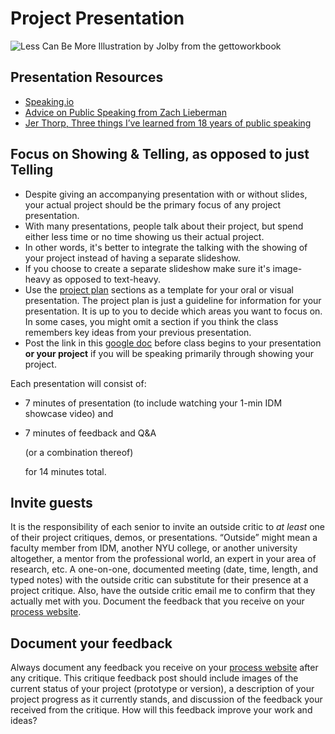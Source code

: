 # Project Presentation

![Less Can Be More Illustration by Jolby from the gettoworkbook](<../.gitbook/assets/GETTOWORKBOOK\_less can be more.jpg>)

## Presentation Resources

* [Speaking.io](http://speaking.io)
* [Advice on Public Speaking from Zach Lieberman](https://medium.com/@zachlieberman/advice-on-public-talks-a984876388c2)
* [Jer Thorp, Three things I’ve learned from 18 years of public speaking](https://medium.com/@blprnt/the-three-things-i-learned-from-eighteen-years-of-public-speaking-875f01178902)&#x20;

## Focus on Showing & Telling, as opposed to just Telling

* Despite giving an accompanying presentation with or without slides, your actual project should be the primary focus of any project presentation.
* With many presentations, people talk about their project, but spend either less time or no time showing us their actual project.&#x20;
* In other words, it's better to integrate the talking with the showing of your project instead of having a separate slideshow.&#x20;
* If you choose to create a separate slideshow make sure it's image-heavy as opposed to text-heavy.&#x20;
* Use the [project plan](../project\_plan/) sections as a template for your oral or visual presentation. The project plan is just a guideline for information for your presentation. It is up to you to decide which areas you want to focus on. In some cases, you might omit a section if you think the class remembers key ideas from your previous presentation.
* Post the link in this [google doc](https://docs.google.com/document/d/1EfXgca1QsOS6xNGzMvSjeAmHDSRgqK2bK1CTrJRPoNU/edit) before class begins to your presentation **or your project** if you will be speaking primarily through showing your project.

Each presentation will consist of:

* 7 minutes of presentation (to include watching your 1-min IDM showcase video) and&#x20;
*   7 minutes of feedback and Q\&A

    (or a combination thereof)

    for 14 minutes total.

## Invite guests

It is the responsibility of each senior to invite an outside critic to _at least_ one of their project critiques, demos, or presentations. “Outside” might mean a faculty member from IDM, another NYU college, or another university altogether, a mentor from the professional world, an expert in your area of research, etc. A one-on-one, documented meeting (date, time, length, and typed notes) with the outside critic can substitute for their presence at a project critique. Also, have the outside critic email me to confirm that they actually met with you. Document the feedback that you receive on your [process website](../website.md).

## Document your feedback

Always document any feedback you receive on your [process website](../website.md) after any critique. This critique feedback post should include images of the current status of your project (prototype or version), a description of your project progress as it currently stands, and discussion of the feedback your received from the critique. How will this feedback improve your work and ideas?

